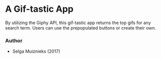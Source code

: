# A Gif-tastic App

By utilizing the Giphy API, this gif-tastic app returns the top gifs for any search term. Users can use the prepopulated buttons or create their own.

### Author

* Selga Muiznieks (2017)
